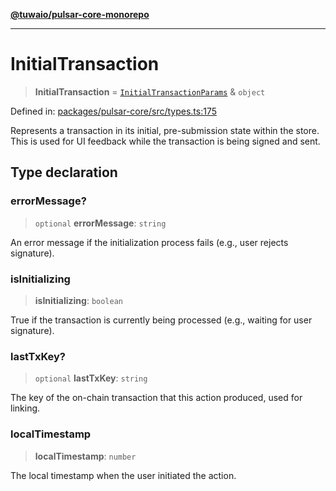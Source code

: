 [**@tuwaio/pulsar-core-monorepo**](../../../README.md)

***

# InitialTransaction

> **InitialTransaction** = [`InitialTransactionParams`](InitialTransactionParams.md) & `object`

Defined in: [packages/pulsar-core/src/types.ts:175](https://github.com/TuwaIO/pulsar-core/blob/acc55b8ea88c057dc85e11294b5f67ddd97fb9bb/packages/pulsar-core/src/types.ts#L175)

Represents a transaction in its initial, pre-submission state within the store.
This is used for UI feedback while the transaction is being signed and sent.

## Type declaration

### errorMessage?

> `optional` **errorMessage**: `string`

An error message if the initialization process fails (e.g., user rejects signature).

### isInitializing

> **isInitializing**: `boolean`

True if the transaction is currently being processed (e.g., waiting for user signature).

### lastTxKey?

> `optional` **lastTxKey**: `string`

The key of the on-chain transaction that this action produced, used for linking.

### localTimestamp

> **localTimestamp**: `number`

The local timestamp when the user initiated the action.
